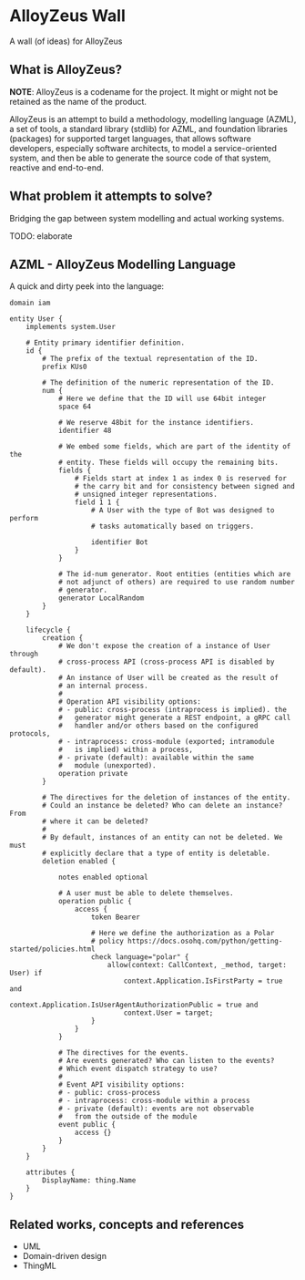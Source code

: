 # AlloyZeus Wall
A wall (of ideas) for AlloyZeus

## What is AlloyZeus?

**NOTE**: AlloyZeus is a codename for the project. It might or might not be
retained as the name of the product.

AlloyZeus is an attempt to build a methodology, modelling language (AZML), a
set of tools, a standard library (stdlib) for AZML, and foundation libraries
(packages) for supported target languages, that allows software developers,
especially software architects, to model a service-oriented system, and then
be able to generate the source code of that system, reactive and end-to-end.

## What problem it attempts to solve?

Bridging the gap between system modelling and actual working systems.

TODO: elaborate

## AZML - AlloyZeus Modelling Language

A quick and dirty peek into the language:

```
domain iam

entity User {
    implements system.User

    # Entity primary identifier definition.
    id {
        # The prefix of the textual representation of the ID.
        prefix KUs0

        # The definition of the numeric representation of the ID.
        num {
            # Here we define that the ID will use 64bit integer
            space 64
            
            # We reserve 48bit for the instance identifiers.
            identifier 48
            
            # We embed some fields, which are part of the identity of the
            # entity. These fields will occupy the remaining bits.
            fields {
                # Fields start at index 1 as index 0 is reserved for
                # the carry bit and for consistency between signed and
                # unsigned integer representations.
                field 1 1 {
                    # A User with the type of Bot was designed to perform
                    # tasks automatically based on triggers.

                    identifier Bot
                }
            }

            # The id-num generator. Root entities (entities which are
            # not adjunct of others) are required to use random number
            # generator.
            generator LocalRandom
        }
    }

    lifecycle {
        creation {
            # We don't expose the creation of a instance of User through
            # cross-process API (cross-process API is disabled by default).
            # An instance of User will be created as the result of
            # an internal process.
            #
            # Operation API visibility options:
            # - public: cross-process (intraprocess is implied). the
            #   generator might generate a REST endpoint, a gRPC call
            #   handler and/or others based on the configured protocols,
            # - intraprocess: cross-module (exported; intramodule
            #   is implied) within a process,
            # - private (default): available within the same
            #   module (unexported).
            operation private
        }

        # The directives for the deletion of instances of the entity.
        # Could an instance be deleted? Who can delete an instance? From
        # where it can be deleted?
        #
        # By default, instances of an entity can not be deleted. We must
        # explicitly declare that a type of entity is deletable.
        deletion enabled {
        
            notes enabled optional

            # A user must be able to delete themselves.
            operation public {
                access {
                    token Bearer
                    
                    # Here we define the authorization as a Polar
                    # policy https://docs.osohq.com/python/getting-started/policies.html
                    check language="polar" {
                        allow(context: CallContext, _method, target: User) if
                            context.Application.IsFirstParty = true and
                            context.Application.IsUserAgentAuthorizationPublic = true and
                            context.User = target;
                    }
                }
            }

            # The directives for the events.
            # Are events generated? Who can listen to the events?
            # Which event dispatch strategy to use?
            #
            # Event API visibility options:
            # - public: cross-process
            # - intraprocess: cross-module within a process
            # - private (default): events are not observable
            #   from the outside of the module
            event public {
                access {}
            }
        }
    }

    attributes {
        DisplayName: thing.Name
    }
}

```

## Related works, concepts and references

- UML
- Domain-driven design
- ThingML
